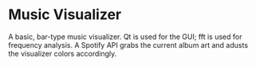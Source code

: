 # Music Visualizer

A basic, bar-type music visualizer. Qt is used for the GUI; fft is used for frequency analysis.
A Spotify API grabs the current album art and adusts the visualizer colors accordingly.
